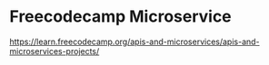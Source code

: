 # Freecodecamp Microservice

<https://learn.freecodecamp.org/apis-and-microservices/apis-and-microservices-projects/>